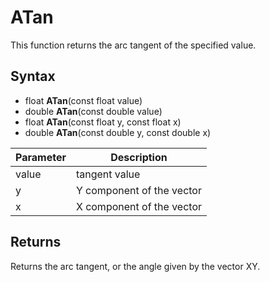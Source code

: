 # ATan #

This function returns the arc tangent of the specified value.

## Syntax ##

- float **ATan**(const float value)
- double **ATan**(const double value)
- float **ATan**(const float y, const float x)
- double **ATan**(const double y, const double x)

| Parameter | Description |
| --- | --- |
| value | tangent value |
| y | Y component of the vector |
| x | X component of the vector |

## Returns ##

Returns the arc tangent, or the angle given by the vector XY.

